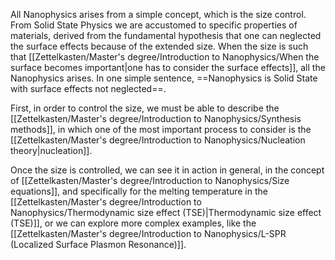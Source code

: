 
All Nanophysics arises from a simple concept, which is the size control.
From Solid State Physics we are accustomed to specific properties of materials, derived from the fundamental hypothesis that one can neglected the surface effects because of the extended size.
When the size is such that [[Zettelkasten/Master's degree/Introduction to Nanophysics/When the surface becomes important|one has to consider the surface effects]], all the Nanophysics arises.
In one simple sentence, ==Nanophysics is Solid State with surface effects not neglected==.

First, in order to control the size, we must be able to describe the [[Zettelkasten/Master's degree/Introduction to Nanophysics/Synthesis methods]], in which one of the most important process to consider is the [[Zettelkasten/Master's degree/Introduction to Nanophysics/Nucleation theory|nucleation]].

Once the size is controlled, we can see it in action in general, in the concept of [[Zettelkasten/Master's degree/Introduction to Nanophysics/Size equations]], and specifically for the melting temperature in the [[Zettelkasten/Master's degree/Introduction to Nanophysics/Thermodynamic size effect (TSE)|Thermodynamic size effect (TSE)]], or we can explore more complex examples, like the [[Zettelkasten/Master's degree/Introduction to Nanophysics/L-SPR (Localized Surface Plasmon Resonance)]].
